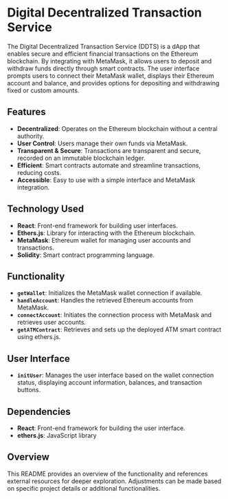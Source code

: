 # Digital Decentralized Transaction Service

The Digital Decentralized Transaction Service (DDTS) is a dApp that enables secure and efficient financial transactions on the Ethereum blockchain. By integrating with MetaMask, it allows users to deposit and withdraw funds directly through smart contracts. The user interface prompts users to connect their MetaMask wallet, displays their Ethereum account and balance, and provides options for depositing and withdrawing fixed or custom amounts.

## Features

- **Decentralized**: Operates on the Ethereum blockchain without a central authority.
- **User Control**: Users manage their own funds via MetaMask.
- **Transparent & Secure**: Transactions are transparent and secure, recorded on an immutable blockchain ledger.
- **Efficient**: Smart contracts automate and streamline transactions, reducing costs.
- **Accessible**: Easy to use with a simple interface and MetaMask integration.

## Technology Used

- **React**: Front-end framework for building user interfaces.
- **Ethers.js**: Library for interacting with the Ethereum blockchain.
- **MetaMask**: Ethereum wallet for managing user accounts and transactions.
- **Solidity**: Smart contract programming language.

## Functionality

- **`getWallet`**: Initializes the MetaMask wallet connection if available.
- **`handleAccount`**: Handles the retrieved Ethereum accounts from MetaMask.
- **`connectAccount`**: Initiates the connection process with MetaMask and retrieves user accounts.
- **`getATMContract`**: Retrieves and sets up the deployed ATM smart contract using ethers.js.

## User Interface

- **`initUser`**: Manages the user interface based on the wallet connection status, displaying account information, balances, and transaction buttons.

## Dependencies

- **React**: Front-end framework for building the user interface.
- **ethers.js**: JavaScript library

## Overview 

This README provides an overview of the functionality and references external resources for deeper exploration. Adjustments can be made based on specific project details or additional functionalities.
